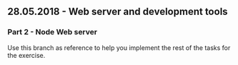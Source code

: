 ## 28.05.2018 - Web server and development tools

### Part 2 - Node Web server

Use this branch as reference to help you implement the rest of the tasks for the exercise.